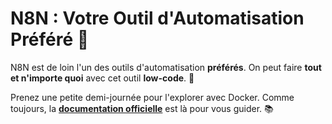 # N8N : Votre Outil d'Automatisation Préféré 🚀

N8N est de loin l'un des outils d'automatisation **préférés**. On peut faire **tout et n'importe quoi** avec cet outil **low-code**. 🧩

Prenez une petite demi-journée pour l'explorer avec Docker. Comme toujours, la **[documentation officielle](https://docs.n8n.io/hosting/installation/server-setups/docker-compose/#5-create-docker-compose-file)** est là pour vous guider. 📚

